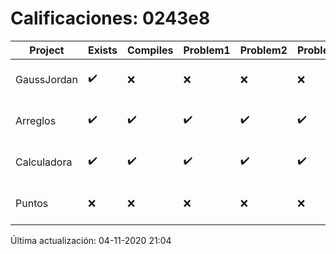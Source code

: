 # Calificaciones: 0243e8
|Project|Exists|Compiles|Problem1|Problem2|Problem3|Extra|Grade|CommitHash|CommitDate|CheckDate|DueDate|Comments|
|-|-|-|-|-|-|-|-|-|-|-|-|-|
|GaussJordan|✔️|❌|❌|❌|❌|❌|5.0|6082df5515700cb6f18f328b7b958a76a0dcd198|29-10-2020 20:38:12|29-10-2020 21:39:18|29-10-2020 21:00:00|Tu código no compila|
|Arreglos|✔️|✔️|✔️|✔️|✔️|✔️|10.0|880f63aa8f17c1308d825d11faa1f590b7a941f6|22-10-2020 18:43:50|27-10-2020 22:28:53|22-10-2020 21:00:00|///|
|Calculadora|✔️|✔️|✔️|✔️|✔️|✔️|10.0|ff77fa83f8e21e3e92157a310dadf6831f6f6a2f|12-10-2020 15:57:08|15-10-2020 21:24:46|15-10-2020 21:00:00|nan|
|Puntos|❌|❌|❌|❌|❌|❌|5.0|nan|nan|04-11-2020 21:04:24|05-11-2020 21:00:00|No se encontró el archivo en PracticasComputacionI/Puntos/Punto.cpp|

Última actualización: 04-11-2020 21:04